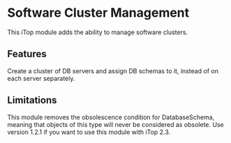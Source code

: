 Software Cluster Management
===========================

This iTop module adds the ability to manage software clusters.

## Features

Create a cluster of DB servers and assign DB schemas to it, instead of on each server separately.

## Limitations

This module removes the obsolescence condition for DatabaseSchema, meaning that objects of this type will never be considered as obsolete.
Use version 1.2.1 if you want to use this module with iTop 2.3.
